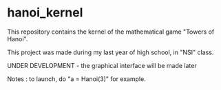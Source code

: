 # hanoi_kernel
This repository contains the kernel of the mathematical game "Towers of Hanoi".

This project was made during my last year of high school, in "NSI" class.

UNDER DEVELOPMENT - the graphical interface will be made later

Notes : to launch, do "a = Hanoi(3)" for example.
